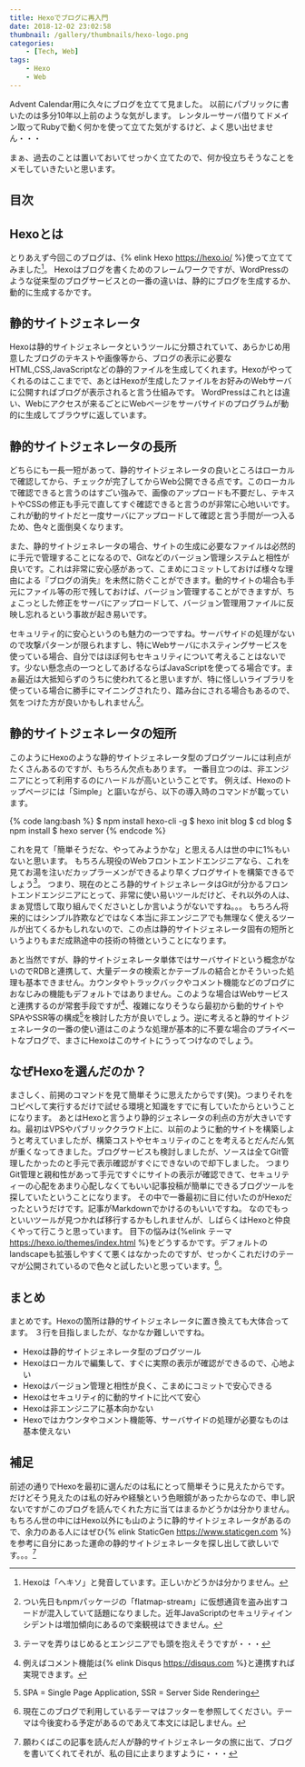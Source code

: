 ```yaml
---
title: Hexoでブログに再入門
date: 2018-12-02 23:02:58
thumbnail: /gallery/thumbnails/hexo-logo.png
categories:
    - [Tech, Web]
tags:
    - Hexo
    - Web
---
```


Advent Calendar用に久々にブログを立てて見ました。
以前にパブリックに書いたのは多分10年以上前のような気がします。
レンタルーサーバ借りてドメイン取ってRubyで動く何かを使って立てた気がするけど、よく思い出せません・・・

まぁ、過去のことは置いておいてせっかく立てたので、何か役立ちそうなことをメモしていきたいと思います。

<!-- more -->

## 目次
<!-- toc -->

## Hexoとは

とりあえず今回このブログは、{% elink Hexo https://hexo.io/ %}使って立ててみました[^1]。
Hexoはブログを書くためのフレームワークですが、WordPressのような従来型のブログサービスとの一番の違いは、静的にブログを生成するか、動的に生成するかです。

[^1]: Hexoは「ヘキソ」と発音しています。正しいかどうかは分かりません。

## 静的サイトジェネレータ

Hexoは静的サイトジェネレータというツールに分類されていて、あらかじめ用意したブログのテキストや画像等から、ブログの表示に必要なHTML,CSS,JavaScriptなどの静的ファイルを生成してくれます。Hexoがやってくれるのはここまでで、あとはHexoが生成したファイルをお好みのWebサーバに公開すればブログが表示されると言う仕組みです。
WordPressはこれとは違い、Webにアクセスが来るごとにWebページをサーバサイドのプログラムが動的に生成してブラウザに返しています。

## 静的サイトジェネレータの長所

どちらにも一長一短があって、静的サイトジェネレータの良いところはローカルで確認してから、チェックが完了してからWeb公開できる点です。このローカルで確認できると言うのはすごい強みで、画像のアップロードも不要だし、テキストやCSSの修正も手元で直してすぐ確認できると言うのが非常に心地いいです。
これが動的サイトだと一度サーバにアップロードして確認と言う手間が一つ入るため、色々と面倒臭くなります。

また、静的サイトジェネレータの場合、サイトの生成に必要なファイルは必然的に手元で管理することになるので、Gitなどのバージョン管理システムと相性が良いです。これは非常に安心感があって、こまめにコミットしておけば様々な理由による『ブログの消失』を未然に防ぐことができます。動的サイトの場合も手元にファイル等の形で残しておけば、バージョン管理することができますが、ちょこっとした修正をサーバにアップロードして、バージョン管理用ファイルに反映し忘れるという事故が起き易いです。

セキュリティ的に安心というのも魅力の一つですね。サーバサイドの処理がないので攻撃パターンが限られますし、特にWebサーバにホスティングサービスを使っている場合、自分ではほぼ何もセキュリティについて考えることはないです。少ない懸念点の一つとしてあげるならばJavaScriptを使ってる場合です。まぁ最近は大抵知らずのうちに使われてると思いますが、特に怪しいライブラリを使っている場合に勝手にマイニングされたり、踏み台にされる場合もあるので、気をつけた方が良いかもしれません[^2]。

[^2]: つい先日もnpmパッケージの「flatmap-stream」に仮想通貨を盗み出すコードが混入していて話題になりました。近年JavaScriptのセキュリティインシデントは増加傾向にあるので楽観視はできません。

## 静的サイトジェネレータの短所

このようにHexoのような静的サイトジェネレータ型のブログツールには利点がたくさんあるのですが、もちろん欠点もあります。
一番目立つのは、非エンジニアにとって利用するのにハードルが高いということです。
例えば、Hexoのトップページには「Simple」と謳いながら、以下の導入時のコマンドが載っています。

{% code lang:bash %}
$ npm install hexo-cli -g
$ hexo init blog
$ cd blog
$ npm install
$ hexo server
{% endcode %}

これを見て「簡単そうだな、やってみようかな」と思える人は世の中に1%もいないと思います。
もちろん現役のWebフロントエンドエンジニアなら、これを見てお湯を注いだカップラーメンができるより早くブログサイトを構築できるでしょう[^3]。
つまり、現在のところ静的サイトジェネレータはGitが分かるフロントエンドエンジニアにとって、非常に使い易いツールだけど、それ以外の人は、まぁ覚悟して取り組んでくださいとしか言いようがないですね。。。
もちろん将来的にはシンプル詐欺などではなく本当に非エンジニアでも無理なく使えるツールが出てくるかもしれないので、この点は静的サイトジェネレータ固有の短所というよりもまだ成熟途中の技術の特徴ということになります。

[^3]: テーマを弄りはじめるとエンジニアでも頭を抱えそうですが・・・

あと当然ですが、静的サイトジェネレータ単体ではサーバサイドという概念がないのでRDBと連携して、大量データの検索とかテーブルの結合とかそういった処理も基本できません。カウンタやトラックバックやコメント機能などのブログにおなじみの機能もデフォルトではありません。このような場合はWebサービスと連携するのが常套手段ですが[^4]、複雑になりそうなら最初から動的サイトやSPAやSSR等の構成[^5]を検討した方が良いでしょう。逆に考えると静的サイトジェネレータの一番の使い道はこのような処理が基本的に不要な場合のプライベートなブログで、まさにHexoはこのサイトにうってつけなのでしょう。

[^4]: 例えばコメント機能は{% elink Disqus https://disqus.com %}と連携すれば実現できます。
[^5]: SPA = Single Page Application, SSR = Server Side Rendering

## なぜHexoを選んだのか？

まさしく、前掲のコマンドを見て簡単そうに思えたからです(笑)。つまりそれをコピペして実行するだけで試せる環境と知識をすでに有していたからということになります。
あとはHexoと言うより静的ジェネレータの利点の方が大きいですね。最初はVPSやパブリッククラウド上に、以前のように動的サイトを構築しようと考えていましたが、構築コストやセキュリティのことを考えるとだんだん気が重くなってきました。ブログサービスも検討しましたが、ソースは全てGit管理したかったのと手元で表示確認がすぐにできないので却下しました。
つまりGit管理と親和性があって手元ですぐにサイトの表示が確認できて、セキュリティーの心配をあまり心配しなくてもいい記事投稿が簡単にできるブログツールを探していたということになります。
その中で一番最初に目に付いたのがHexoだったというだけです。記事がMarkdownでかけるのもいいですね。
なのでもっといいツールが見つかれば移行するかもしれませんが、しばらくはHexoと仲良くやって行こうと思っています。
目下の悩みは{%elink テーマ  https://hexo.io/themes/index.html %}をどうするかです。デフォルトのlandscapeも拡張しやすくて悪くはなかったのですが、せっかくこれだけのテーマが公開されているので色々と試したいと思っています。[^6]。

[^6]: 現在このブログで利用しているテーマはフッターを参照してください。テーマは今後変わる予定があるのであえて本文には記しません。

## まとめ

まとめです。Hexoの箇所は静的サイトジェネレータに置き換えても大体合ってます。
３行を目指しましたが、なかなか難しいですね。

- Hexoは静的サイトジェネレータ型のブログツール
- Hexoはローカルで編集して、すぐに実際の表示が確認ができるので、心地よい
- Hexoはバージョン管理と相性が良く、こまめにコミットで安心できる
- Hexoはセキュリティ的に動的サイトに比べて安心
- Hexoは非エンジニアに基本向かない
- Hexoではカウンタやコメント機能等、サーバサイドの処理が必要なものは基本使えない

## 補足

前述の通りでHexoを最初に選んだのは私にとって簡単そうに見えたからです。
だけどそう見えたのは私の好みや経験という色眼鏡があったからなので、申し訳ないですがこのブログを読んでくれた方に当てはまるかどうかは分かりません。
もちろん世の中にはHexo以外にも山のように静的サイトジェネレータがあるので、余力のある人にはぜひ{% elink StaticGen https://www.staticgen.com %}を参考に自分にあった運命の静的サイトジェネレータを探し出して欲しいです。。。[^7]


[^7]: 願わくばこの記事を読んだ人が静的サイトジェネレータの旅に出て、ブログを書いてくれてそれが、私の目に止まりますように・・・
